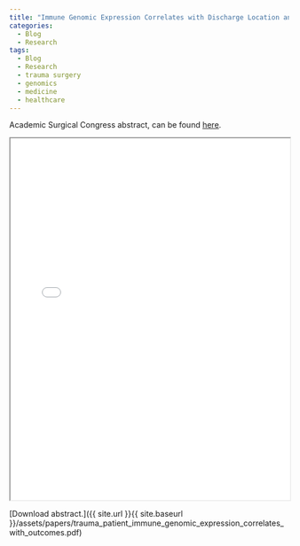 ```yaml
---
title: "Immune Genomic Expression Correlates with Discharge Location and Poor Outcomes in Trauma Patients"
categories:
  - Blog
  - Research
tags:
  - Blog
  - Research
  - trauma surgery
  - genomics
  - medicine
  - healthcare
---
```


Academic Surgical Congress abstract, can be found [here](https://www.asc-abstracts.org/abs2018/41-03-immune-genomic-expression-correlates-with-discharge-location-and-poor-outcomes-in-trauma-patients/).


<iframe src="{{ site.url }}{{ site.baseurl }}/assets/papers/trauma_patient_immune_genomic_expression_correlates_with_outcomes.pdf" 
    style="aspect-ratio: 8.5 / 11;"
    width="100%" 
>
</iframe>

[Download abstract.]({{ site.url }}{{ site.baseurl }}/assets/papers/trauma_patient_immune_genomic_expression_correlates_with_outcomes.pdf)
